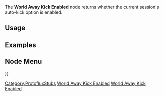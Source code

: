 <languages></languages> <translate>

The **World Away Kick Enabled** node returns whether the current
session's auto-kick option is enabled.

## Usage

## Examples

## Node Menu

</translate> }}

[Category:ProtofluxStubs](Category:ProtofluxStubs "wikilink") [World
Away Kick Enabled](Category:Protoflux{{#translation:}} "wikilink")
[World Away Kick
Enabled](Category:Protoflux:World{{#translation:}} "wikilink")